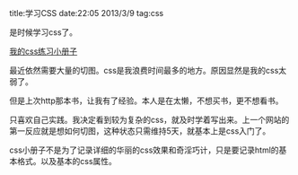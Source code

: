 title:学习CSS
date:22:05 2013/3/9
tag:css

是时候学习css了。

[我的css练习小册子](/blog/css/mycss.html)

最近依然需要大量的切图。css是我浪费时间最多的地方。原因显然是我的css太弱了。

但是上次http那本书，让我有了经验。本人是在太懒，不想买书，更不想看书。

只喜欢自己实践。我决定看到较为复杂的css，就及时学着写出来。上一个网站的第一反应就是想如何切图，这种状态只需维持5天，就基本上是css入门了。

css小册子不是为了记录详细的华丽的css效果和奇淫巧计，只是要记录html的基本格式。以及基本的css属性。






